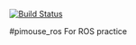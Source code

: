 [![Build Status](https://www.travis-ci.com/kyab/pimouse_ros.svg?branch=master)](https://www.travis-ci.com/kyab/pimouse_ros)

#pimouse_ros
For ROS practice
